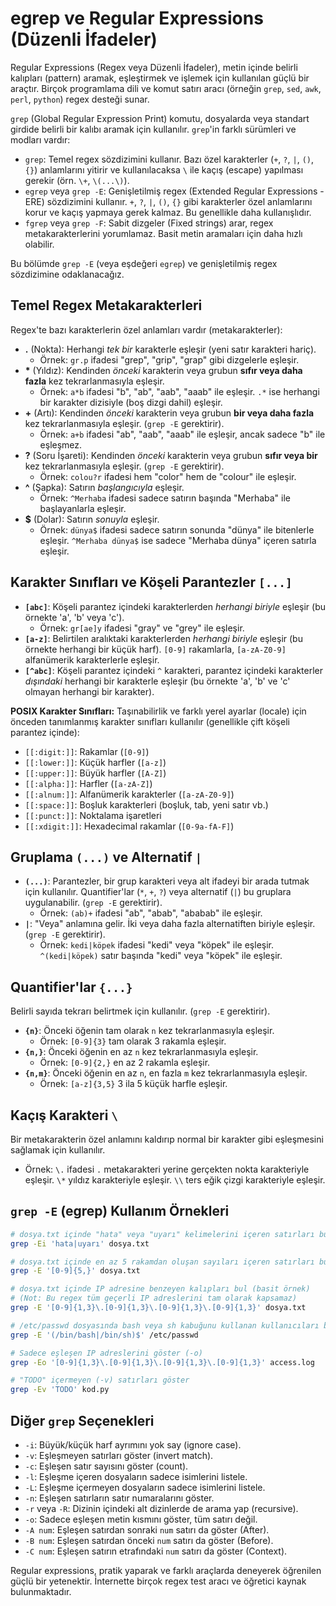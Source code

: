 # egrep ve Regular Expressions (Düzenli İfadeler)

Regular Expressions (Regex veya Düzenli İfadeler), metin içinde belirli kalıpları (pattern) aramak, eşleştirmek ve işlemek için kullanılan güçlü bir araçtır. Birçok programlama dili ve komut satırı aracı (örneğin `grep`, `sed`, `awk`, `perl`, `python`) regex desteği sunar.

`grep` (Global Regular Expression Print) komutu, dosyalarda veya standart girdide belirli bir kalıbı aramak için kullanılır. `grep`'in farklı sürümleri ve modları vardır:
*   `grep`: Temel regex sözdizimini kullanır. Bazı özel karakterler (`+`, `?`, `|`, `()`, `{}`) anlamlarını yitirir ve kullanılacaksa `\` ile kaçış (escape) yapılması gerekir (örn. `\+`, `\(...\)`).
*   `egrep` veya `grep -E`: Genişletilmiş regex (Extended Regular Expressions - ERE) sözdizimini kullanır. `+`, `?`, `|`, `()`, `{}` gibi karakterler özel anlamlarını korur ve kaçış yapmaya gerek kalmaz. Bu genellikle daha kullanışlıdır.
*   `fgrep` veya `grep -F`: Sabit dizgeler (Fixed strings) arar, regex metakarakterlerini yorumlamaz. Basit metin aramaları için daha hızlı olabilir.

Bu bölümde `grep -E` (veya eşdeğeri `egrep`) ve genişletilmiş regex sözdizimine odaklanacağız.

## Temel Regex Metakarakterleri

Regex'te bazı karakterlerin özel anlamları vardır (metakarakterler):

*   **.** (Nokta): Herhangi *tek bir* karakterle eşleşir (yeni satır karakteri hariç).
    *   Örnek: `gr.p` ifadesi "grep", "grip", "grap" gibi dizgelerle eşleşir.
*   **\*** (Yıldız): Kendinden *önceki* karakterin veya grubun **sıfır veya daha fazla** kez tekrarlanmasıyla eşleşir.
    *   Örnek: `a*b` ifadesi "b", "ab", "aab", "aaab" ile eşleşir. `.*` ise herhangi bir karakter dizisiyle (boş dizgi dahil) eşleşir.
*   **+** (Artı): Kendinden *önceki* karakterin veya grubun **bir veya daha fazla** kez tekrarlanmasıyla eşleşir. (`grep -E` gerektirir).
    *   Örnek: `a+b` ifadesi "ab", "aab", "aaab" ile eşleşir, ancak sadece "b" ile eşleşmez.
*   **?** (Soru İşareti): Kendinden *önceki* karakterin veya grubun **sıfır veya bir** kez tekrarlanmasıyla eşleşir. (`grep -E` gerektirir).
    *   Örnek: `colou?r` ifadesi hem "color" hem de "colour" ile eşleşir.
*   **^** (Şapka): Satırın *başlangıcıyla* eşleşir.
    *   Örnek: `^Merhaba` ifadesi sadece satırın başında "Merhaba" ile başlayanlarla eşleşir.
*   **$** (Dolar): Satırın *sonuyla* eşleşir.
    *   Örnek: `dünya$` ifadesi sadece satırın sonunda "dünya" ile bitenlerle eşleşir. `^Merhaba dünya$` ise sadece "Merhaba dünya" içeren satırla eşleşir.

## Karakter Sınıfları ve Köşeli Parantezler `[...]`

*   **`[abc]`**: Köşeli parantez içindeki karakterlerden *herhangi biriyle* eşleşir (bu örnekte 'a', 'b' veya 'c').
    *   Örnek: `gr[ae]y` ifadesi "gray" ve "grey" ile eşleşir.
*   **`[a-z]`**: Belirtilen aralıktaki karakterlerden *herhangi biriyle* eşleşir (bu örnekte herhangi bir küçük harf). `[0-9]` rakamlarla, `[a-zA-Z0-9]` alfanümerik karakterlerle eşleşir.
*   **`[^abc]`**: Köşeli parantez içindeki `^` karakteri, parantez içindeki karakterler *dışındaki* herhangi bir karakterle eşleşir (bu örnekte 'a', 'b' ve 'c' olmayan herhangi bir karakter).

**POSIX Karakter Sınıfları:** Taşınabilirlik ve farklı yerel ayarlar (locale) için önceden tanımlanmış karakter sınıfları kullanılır (genellikle çift köşeli parantez içinde):
*   `[[:digit:]]`: Rakamlar (`[0-9]`)
*   `[[:lower:]]`: Küçük harfler (`[a-z]`)
*   `[[:upper:]]`: Büyük harfler (`[A-Z]`)
*   `[[:alpha:]]`: Harfler (`[a-zA-Z]`)
*   `[[:alnum:]]`: Alfanümerik karakterler (`[a-zA-Z0-9]`)
*   `[[:space:]]`: Boşluk karakterleri (boşluk, tab, yeni satır vb.)
*   `[[:punct:]]`: Noktalama işaretleri
*   `[[:xdigit:]]`: Hexadecimal rakamlar (`[0-9a-fA-F]`)

## Gruplama `(...)` ve Alternatif `|`

*   **`(...)`**: Parantezler, bir grup karakteri veya alt ifadeyi bir arada tutmak için kullanılır. Quantifier'lar (`*`, `+`, `?`) veya alternatif (`|`) bu gruplara uygulanabilir. (`grep -E` gerektirir).
    *   Örnek: `(ab)+` ifadesi "ab", "abab", "ababab" ile eşleşir.
*   **`|`**: "Veya" anlamına gelir. İki veya daha fazla alternatiften biriyle eşleşir. (`grep -E` gerektirir).
    *   Örnek: `kedi|köpek` ifadesi "kedi" veya "köpek" ile eşleşir. `^(kedi|köpek)` satır başında "kedi" veya "köpek" ile eşleşir.

## Quantifier'lar `{...}`

Belirli sayıda tekrarı belirtmek için kullanılır. (`grep -E` gerektirir).
*   **`{n}`**: Önceki öğenin tam olarak `n` kez tekrarlanmasıyla eşleşir.
    *   Örnek: `[0-9]{3}` tam olarak 3 rakamla eşleşir.
*   **`{n,}`**: Önceki öğenin en az `n` kez tekrarlanmasıyla eşleşir.
    *   Örnek: `[0-9]{2,}` en az 2 rakamla eşleşir.
*   **`{n,m}`**: Önceki öğenin en az `n`, en fazla `m` kez tekrarlanmasıyla eşleşir.
    *   Örnek: `[a-z]{3,5}` 3 ila 5 küçük harfle eşleşir.

## Kaçış Karakteri `\`

Bir metakarakterin özel anlamını kaldırıp normal bir karakter gibi eşleşmesini sağlamak için kullanılır.
*   Örnek: `\.` ifadesi `.` metakarakteri yerine gerçekten nokta karakteriyle eşleşir. `\*` yıldız karakteriyle eşleşir. `\\` ters eğik çizgi karakteriyle eşleşir.

## `grep -E` (egrep) Kullanım Örnekleri

```bash
# dosya.txt içinde "hata" veya "uyarı" kelimelerini içeren satırları bul (büyük/küçük harf duyarsız)
grep -Ei 'hata|uyarı' dosya.txt

# dosya.txt içinde en az 5 rakamdan oluşan sayıları içeren satırları bul
grep -E '[0-9]{5,}' dosya.txt

# dosya.txt içinde IP adresine benzeyen kalıpları bul (basit örnek)
# (Not: Bu regex tüm geçerli IP adreslerini tam olarak kapsamaz)
grep -E '[0-9]{1,3}\.[0-9]{1,3}\.[0-9]{1,3}\.[0-9]{1,3}' dosya.txt

# /etc/passwd dosyasında bash veya sh kabuğunu kullanan kullanıcıları bul
grep -E '(/bin/bash|/bin/sh)$' /etc/passwd

# Sadece eşleşen IP adreslerini göster (-o)
grep -Eo '[0-9]{1,3}\.[0-9]{1,3}\.[0-9]{1,3}\.[0-9]{1,3}' access.log

# "TODO" içermeyen (-v) satırları göster
grep -Ev 'TODO' kod.py 
```

## Diğer `grep` Seçenekleri

*   `-i`: Büyük/küçük harf ayrımını yok say (ignore case).
*   `-v`: Eşleşmeyen satırları göster (invert match).
*   `-c`: Eşleşen satır sayısını göster (count).
*   `-l`: Eşleşme içeren dosyaların sadece isimlerini listele.
*   `-L`: Eşleşme içermeyen dosyaların sadece isimlerini listele.
*   `-n`: Eşleşen satırların satır numaralarını göster.
*   `-r` veya `-R`: Dizinin içindeki alt dizinlerde de arama yap (recursive).
*   `-o`: Sadece eşleşen metin kısmını göster, tüm satırı değil.
*   `-A num`: Eşleşen satırdan sonraki `num` satırı da göster (After).
*   `-B num`: Eşleşen satırdan önceki `num` satırı da göster (Before).
*   `-C num`: Eşleşen satırın etrafındaki `num` satırı da göster (Context).

Regular expressions, pratik yaparak ve farklı araçlarda deneyerek öğrenilen güçlü bir yetenektir. İnternette birçok regex test aracı ve öğretici kaynak bulunmaktadır.
